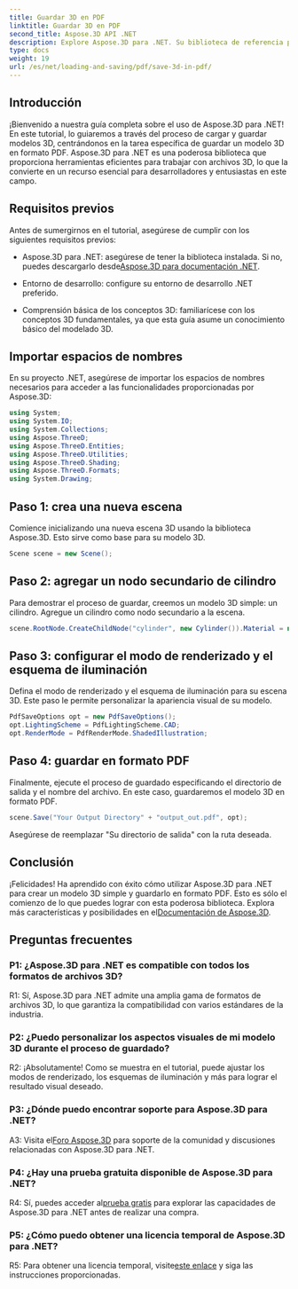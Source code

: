 ```yaml
---
title: Guardar 3D en PDF
linktitle: Guardar 3D en PDF
second_title: Aspose.3D API .NET
description: Explore Aspose.3D para .NET. Su biblioteca de referencia para modelado y renderizado 3D perfectos. Guarde modelos 3D en PDF sin esfuerzo.
type: docs
weight: 19
url: /es/net/loading-and-saving/pdf/save-3d-in-pdf/
---
```

## Introducción

¡Bienvenido a nuestra guía completa sobre el uso de Aspose.3D para .NET! En este tutorial, lo guiaremos a través del proceso de cargar y guardar modelos 3D, centrándonos en la tarea específica de guardar un modelo 3D en formato PDF. Aspose.3D para .NET es una poderosa biblioteca que proporciona herramientas eficientes para trabajar con archivos 3D, lo que la convierte en un recurso esencial para desarrolladores y entusiastas en este campo.

## Requisitos previos

Antes de sumergirnos en el tutorial, asegúrese de cumplir con los siguientes requisitos previos:

-  Aspose.3D para .NET: asegúrese de tener la biblioteca instalada. Si no, puedes descargarlo desde[Aspose.3D para documentación .NET](https://reference.aspose.com/3d/net/).

- Entorno de desarrollo: configure su entorno de desarrollo .NET preferido.

- Comprensión básica de los conceptos 3D: familiarícese con los conceptos 3D fundamentales, ya que esta guía asume un conocimiento básico del modelado 3D.

## Importar espacios de nombres

En su proyecto .NET, asegúrese de importar los espacios de nombres necesarios para acceder a las funcionalidades proporcionadas por Aspose.3D:

```csharp
using System;
using System.IO;
using System.Collections;
using Aspose.ThreeD;
using Aspose.ThreeD.Entities;
using Aspose.ThreeD.Utilities;
using Aspose.ThreeD.Shading;
using Aspose.ThreeD.Formats;
using System.Drawing;
```

## Paso 1: crea una nueva escena

Comience inicializando una nueva escena 3D usando la biblioteca Aspose.3D. Esto sirve como base para su modelo 3D.

```csharp
Scene scene = new Scene();
```

## Paso 2: agregar un nodo secundario de cilindro

Para demostrar el proceso de guardar, creemos un modelo 3D simple: un cilindro. Agregue un cilindro como nodo secundario a la escena.

```csharp
scene.RootNode.CreateChildNode("cylinder", new Cylinder()).Material = new PhongMaterial() { DiffuseColor = new Vector3(Color.DarkCyan) };
```

## Paso 3: configurar el modo de renderizado y el esquema de iluminación

Defina el modo de renderizado y el esquema de iluminación para su escena 3D. Este paso le permite personalizar la apariencia visual de su modelo.

```csharp
PdfSaveOptions opt = new PdfSaveOptions();
opt.LightingScheme = PdfLightingScheme.CAD;
opt.RenderMode = PdfRenderMode.ShadedIllustration;
```

## Paso 4: guardar en formato PDF

Finalmente, ejecute el proceso de guardado especificando el directorio de salida y el nombre del archivo. En este caso, guardaremos el modelo 3D en formato PDF.

```csharp
scene.Save("Your Output Directory" + "output_out.pdf", opt);
```

Asegúrese de reemplazar "Su directorio de salida" con la ruta deseada.

## Conclusión

 ¡Felicidades! Ha aprendido con éxito cómo utilizar Aspose.3D para .NET para crear un modelo 3D simple y guardarlo en formato PDF. Esto es sólo el comienzo de lo que puedes lograr con esta poderosa biblioteca. Explora más características y posibilidades en el[Documentación de Aspose.3D](https://reference.aspose.com/3d/net/).

## Preguntas frecuentes

### P1: ¿Aspose.3D para .NET es compatible con todos los formatos de archivos 3D?

R1: Sí, Aspose.3D para .NET admite una amplia gama de formatos de archivos 3D, lo que garantiza la compatibilidad con varios estándares de la industria.

### P2: ¿Puedo personalizar los aspectos visuales de mi modelo 3D durante el proceso de guardado?

R2: ¡Absolutamente! Como se muestra en el tutorial, puede ajustar los modos de renderizado, los esquemas de iluminación y más para lograr el resultado visual deseado.

### P3: ¿Dónde puedo encontrar soporte para Aspose.3D para .NET?

 A3: Visita el[Foro Aspose.3D](https://forum.aspose.com/c/3d/18) para soporte de la comunidad y discusiones relacionadas con Aspose.3D para .NET.

### P4: ¿Hay una prueba gratuita disponible de Aspose.3D para .NET?

 R4: Sí, puedes acceder al[prueba gratis](https://releases.aspose.com/) para explorar las capacidades de Aspose.3D para .NET antes de realizar una compra.

### P5: ¿Cómo puedo obtener una licencia temporal de Aspose.3D para .NET?

 R5: Para obtener una licencia temporal, visite[este enlace](https://purchase.aspose.com/temporary-license/) y siga las instrucciones proporcionadas.
